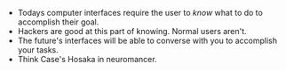 - Todays computer interfaces require the user to _know_ what to do to accomplish their goal.
- Hackers are good at this part of knowing. Normal users aren't.
- The future's interfaces will be able to converse with you to accomplish your tasks.
- Think Case's Hosaka in neuromancer.